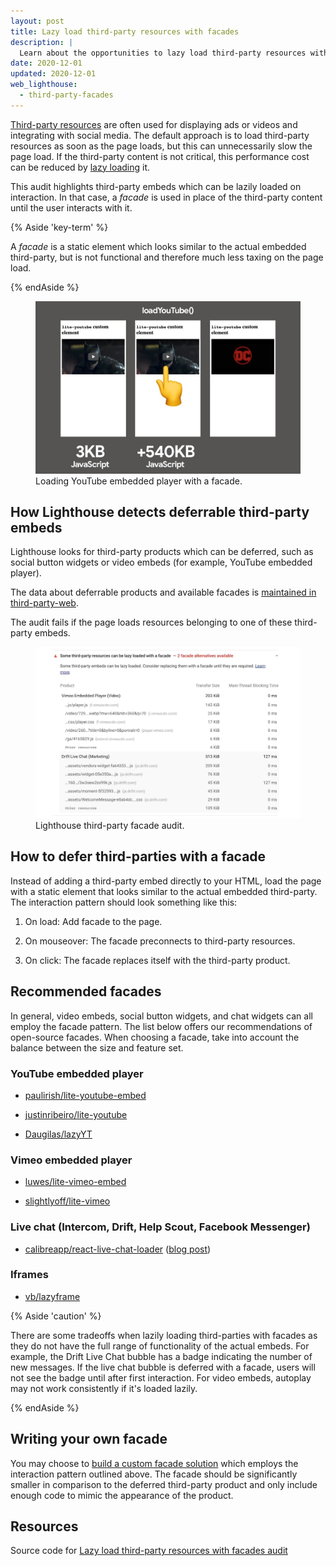 ```yaml
---
layout: post
title: Lazy load third-party resources with facades
description: |
  Learn about the opportunities to lazy load third-party resources with facades.
date: 2020-12-01
updated: 2020-12-01
web_lighthouse:
  - third-party-facades
---
```



[Third-party resources](/third-party-javascript/) are often used for displaying ads or videos and integrating with social media. The default approach is to load third-party resources as soon as the page loads, but this can unnecessarily slow the page load. If the third-party content is not critical, this performance cost can be reduced by [lazy loading](/fast/#lazy-load-images-and-video) it.

This audit highlights third-party embeds which can be lazily loaded on interaction. In that case, a *facade* is used in place of the third-party content until the user interacts with it. 

{% Aside 'key-term' %}

A *facade* is a static element which looks similar to the actual embedded third-party, but is not functional and therefore much less taxing on the page load.

{% endAside %}

<figure class="w-figure">
  <img src="./loadYouTube.jpg" 
       alt="An example of loading YouTube embedded player with a facade. The facade weighs 3 KB and the player weighing 540 KB is loaded on interaction.">
  <figcaption class="w-figcaption">
    Loading YouTube embedded player with a facade.
  </figcaption>
</figure>


## How Lighthouse detects deferrable third-party embeds

Lighthouse looks for third-party products which can be deferred, such as social button widgets or video embeds (for example, YouTube embedded player). 

The data about deferrable products and available facades is [maintained in third-party-web](https://github.com/patrickhulce/third-party-web/).

The audit fails if the page loads resources belonging to one of these third-party embeds.


<figure class="w-figure">
  <img class="w-screenshot" src="./audit.jpg" 
       alt="Lighthouse third-party facade audit highlighting Vimeo embedded player and Drift live chat.">
  <figcaption class="w-figcaption">
    Lighthouse third-party facade audit.
  </figcaption>
</figure>

## How to defer third-parties with a facade

Instead of adding a third-party embed directly to your HTML, load the page with a static element that looks similar to the actual embedded third-party. The interaction pattern should look something like this:

1. On load: Add facade to the page.

2. On mouseover: The facade preconnects to third-party resources.

3. On click: The facade replaces itself with the third-party product.

## Recommended facades

In general, video embeds, social button widgets, and chat widgets can all employ the facade pattern. The list below offers our recommendations of open-source facades. When choosing a facade, take into account the balance between the size and feature set.

### YouTube embedded player

* [paulirish/lite-youtube-embed](https://github.com/paulirish/lite-youtube-embed)

* [justinribeiro/lite-youtube](https://github.com/justinribeiro/lite-youtube)

* [Daugilas/lazyYT](https://github.com/Daugilas/lazyYT)

### Vimeo embedded player

* [luwes/lite-vimeo-embed](https://github.com/luwes/lite-vimeo-embed)

* [slightlyoff/lite-vimeo](https://github.com/slightlyoff/lite-vimeo)

### Live chat (Intercom, Drift, Help Scout, Facebook Messenger)

* [calibreapp/react-live-chat-loader](https://github.com/calibreapp/react-live-chat-loader) ([blog post](https://calibreapp.com/blog/fast-live-chat))

### Iframes

* [vb/lazyframe](https://github.com/vb/lazyframe)

{% Aside 'caution' %}

There are some tradeoffs when lazily loading third-parties with facades as they do not have the full range of functionality of the actual embeds. For example, the Drift Live Chat bubble has a badge indicating the number of new messages. If the live chat bubble is deferred with a facade, users will not see the badge until after first interaction. For video embeds, autoplay may not work consistently if it's loaded lazily.

{% endAside %}

## Writing your own facade

You may choose to [build a custom facade solution](https://wildbit.com/blog/2020/09/30/getting-postmark-lighthouse-performance-score-to-100#:~:text=What%20if%20we%20could%20replace%20the%20real%20widget) which employs the interaction pattern outlined above. The facade should be significantly smaller in comparison to the deferred third-party product and only include enough code to mimic the appearance of the product.

## Resources 

Source code for [Lazy load third-party resources with facades audit]()
